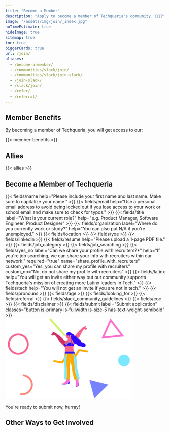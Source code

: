 ```yaml
---
title: "Become a Member"
description: "Apply to become a member of Techqueria's community. 🌮➕➕"
image: "/assets/img/join/_index.jpg"
noTimeEstimate: true
hideImage: true
sitemap: true
toc: true
biggerCards: true
url: /join/
aliases:
  - /become-a-member/
  - /communities/slack/join/
  - /communities/slack/join-slack/
  - /join-slack/
  - /slack/join/
  - /refer/
  - /referral/
---
```


## Member Benefits

By becoming a member of Techqueria, you will get access to our:

{{< member-benefits >}}

## Allies

{{< allies >}}

<div class="mt-4"></div>

<h2 class="u-text--left-mobile-only">Become a Member of Techqueria</h2>

<form name="Become a Member" method="POST" data-netlify-recaptcha="true" data-netlify="true" action="/success/member/"
  class="form--centered no-ids" id="form_become_a_member">
  <input type="hidden" aria-label="Subject" name="_subject" value="Techqueria - Become a Member">
  <!-- Name -->
  {{< fields/name help="Please include your first name and last name. Make sure to capitalize your name." >}}
  <!-- Email -->
  {{< fields/email help="Use a personal email address to avoid being locked out if you lose access to your work or school email and make sure to check for typos." >}}
  <!-- Title -->
  {{< fields/title label="What is your current role?" help="e.g. Product Manager, Software Engineer, Product Designer" >}}
  <!-- Org -->
  {{< fields/organization label="Where do you currently work or study?" help="You can also put N/A if you're unemployed." >}}
  <!-- Location -->
  {{< fields/location >}}
  <!-- Years of Experience -->
  {{< fields/yoe >}}
  <!-- LinkedIn -->
  {{< fields/linkedin >}}
  <!-- Resume -->
  {{< fields/resume help="Please upload a 1-page PDF file." >}}
  <!-- Category -->
  {{< fields/job_category >}}
  <!-- Job Searching Status -->
  {{< fields/job_searching >}}
  <!-- Share Profile with Recruiters -->
  {{< fields/yes_no label="Can we share your profile with recruiters?*" help="If you're job searching, we can share your info with recruiters within our network." required="true" name="share_profile_with_recruiters" custom_yes="Yes, you can share my profile with recruiters" custom_no="No, do not share my profile with recruiters" >}}
  <!-- Identify as Latinx -->
  {{< fields/latinx help="You will get an invite either way but our community supports Techqueria's mission of creating more Latinx leaders in Tech." >}}
  <!-- In Tech -->
  {{< fields/tech help="You will not get an invite if you are not in tech." >}}
  <!-- Gender Pronouns -->
  {{< fields/pronouns >}}
  <!-- Age -->
  {{< fields/age >}}
  <!-- What they hope to gain from Techqueria -->
  {{< fields/looking_for >}}
  <!-- How they heard about Techqueria -->
  {{< fields/referral >}}
  <!-- Slack Guidelines -->
  {{< fields/slack_community_guidelines >}}
  <!-- Code of Conduct -->
  {{< fields/coc >}}
  <!-- Disclaimer -->
  {{< fields/disclaimer >}}
  <!-- Submit form -->
  {{< fields/submit label="Submit application" classes="button is-primary  is-fullwidth is-size-5 has-text-weight-semibold" >}}
</form>
<script src="/assets/js/join.js"></script>

<div class="u-text--centered">
  <img src="/assets/img/join/success.png" alt="Techqueria Hurray" class="mt-2 mb-2 u-box-shadow--none" width="400">
  <p>You're ready to submit now, hurray!</p>
</div>

## Other Ways to Get Involved
